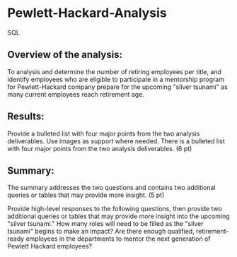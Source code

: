 # Pewlett-Hackard-Analysis
SQL
## Overview of the analysis:
To analysis and determine the number of retiring employees per title, and identify employees who are eligible to participate in a mentorship program for Pewlett-Hackard company prepare for the upcoming "silver tsunami" as many current employees reach retirement age.


## Results:

Provide a bulleted list with four major points from the two analysis deliverables. Use images as support where needed.
There is a bulleted list with four major points from the two analysis deliverables. (6 pt)


## Summary:

The summary addresses the two questions and contains two additional queries or tables that may provide more insight. (5 pt)

Provide high-level responses to the following questions, then provide two additional queries or tables that may provide more insight into the upcoming "silver tsunami."
How many roles will need to be filled as the "silver tsunami" begins to make an impact?
Are there enough qualified, retirement-ready employees in the departments to mentor the next generation of Pewlett Hackard employees?